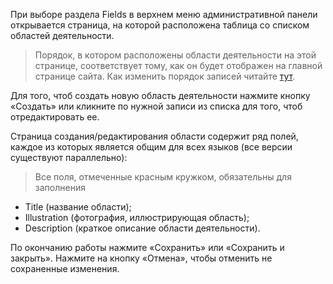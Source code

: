 При выборе раздела Fields в верхнем меню административной панели открывается страница, на которой расположена таблица со списком областей деятельности.

>  Порядок, в котором расположены области деятельности на этой странице, соответствует тому, как он будет отображен на главной странице сайта. Как изменить порядок записей читайте [тут](main.md).

Для того, чтоб создать новую область деятельности нажмите кнопку «Создать» или кликните по нужной записи из списка для того, чтоб отредактировать ее.

Страница создания/редактирования области содержит ряд полей, каждое из которых является общим для всех языков (все версии существуют параллельно):

> Все поля, отмеченные красным кружком, обязательны для заполнения

- Title (название области);
- Illustration (фотография, иллюстрирующая область);
- Description (краткое описание области деятельности).

По окончанию работы нажмите «Сохранить» или «Сохранить и закрыть». Нажмите на кнопку «Отмена», чтобы отменить не сохраненные изменения.














